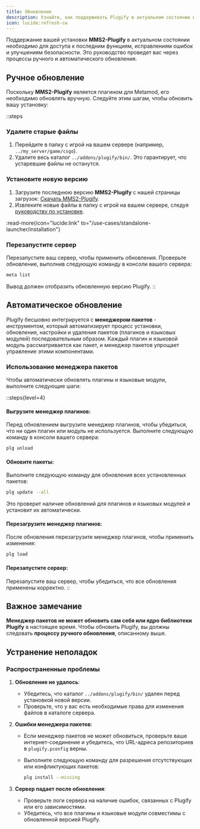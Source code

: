 ```yaml
---
title: Обновление
description: Узнайте, как поддерживать Plugify в актуальном состоянии и обеспечивать бесперебойное обслуживание при использовании в качестве плагина Metamod.
icon: lucide:refresh-cw
---
```


Поддержание вашей установки **MMS2-Plugify** в актуальном состоянии необходимо для доступа к последним функциям, исправлениям ошибок и улучшениям безопасности. Это руководство проведет вас через процессы ручного и автоматического обновления.

## **Ручное обновление**

Поскольку **MMS2-Plugify** является плагином для Metamod, его необходимо обновлять вручную. Следуйте этим шагам, чтобы обновить вашу установку:

::steps
### **Удалите старые файлы**
1. Перейдите в папку с игрой на вашем сервере (например, `../my_server/game/csgo`).
2. Удалите весь каталог `../addons/plugify/bin/`. Это гарантирует, что устаревшие файлы не останутся.

### **Установите новую версию**
1. Загрузите последнюю версию **MMS2-Plugify** с нашей страницы загрузок:
   [Скачать MMS2-Plugify](https://github.com/untrustedmodders/mms2-plugify).
2. Извлеките новые файлы в папку с игрой на вашем сервере, следуя [руководству по установке](/use-cases/metamod-plugin/installation/).

:read-more{icon="lucide:link" to="/use-cases/standalone-launcher/installation"}

### **Перезапустите сервер**
Перезапустите ваш сервер, чтобы применить обновления. Проверьте обновление, выполнив следующую команду в консоли вашего сервера:

```bash
meta list
```

Вывод должен отобразить обновленную версию Plugify.
::

## **Автоматическое обновление**

Plugify бесшовно интегрируется с **менеджером пакетов** - инструментом, который автоматизирует процесс установки, обновления, настройки и удаления пакетов (плагинов и языковых модулей) последовательным образом. Каждый плагин и языковой модуль рассматривается как пакет, и менеджер пакетов упрощает управление этими компонентами.

### **Использование менеджера пакетов**
Чтобы автоматически обновлять плагины и языковые модули, выполните следующие шаги:

::steps{level=4}
#### **Выгрузите менеджер плагинов**:
   Перед обновлением выгрузите менеджер плагинов, чтобы убедиться, что ни один плагин или модуль не используется. Выполните следующую команду в консоли вашего сервера:

   ```bash
   plg unload
   ```

#### **Обновите пакеты**:
   Выполните следующую команду для обновления всех установленных пакетов:

   ```bash
   plg update --all
   ```

   Это проверит наличие обновлений для плагинов и языковых модулей и установит их автоматически.

#### **Перезагрузите менеджер плагинов**:
   После обновления перезагрузите менеджер плагинов, чтобы применить изменения:

   ```bash
   plg load
   ```

#### **Перезапустите сервер**:
   Перезапустите ваш сервер, чтобы убедиться, что все обновления применены корректно.
::

## **Важное замечание**
**Менеджер пакетов не может обновить сам себя или ядро библиотеки Plugify** в настоящее время. Чтобы обновить Plugify, вы должны следовать **процессу ручного обновления**, описанному выше.

## **Устранение неполадок**

### **Распространенные проблемы**
1. **Обновление не удалось**:
   - Убедитесь, что каталог `../addons/plugify/bin/` удален перед установкой новой версии.
   - Проверьте, что у вас есть необходимые права для изменения файлов в каталоге сервера.

2. **Ошибки менеджера пакетов**:
   - Если менеджер пакетов не может обновиться, проверьте ваше интернет-соединение и убедитесь, что URL-адреса репозиториев в `plugify.pconfig` верны.
   - Выполните следующую команду для разрешения отсутствующих или конфликтующих пакетов:

     ```bash
     plg install --missing
     ```

3. **Сервер падает после обновления**:
   - Проверьте логи сервера на наличие ошибок, связанных с Plugify или его зависимостями.
   - Убедитесь, что все плагины и языковые модули совместимы с обновленной версией Plugify.